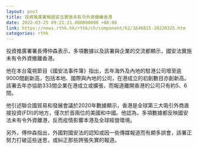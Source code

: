 ```yaml
---
layout: post
title: 投資推廣署稱國安法實施未有令外資撤離香港
date: 2022-03-25 09:21:21.000000000 +08:00
link: https://news.rthk.hk/rthk/ch/component/k2/1640815-20220325.htm
categories: rthk
---
```


投資推廣署署長傅仲森表示，多項數據以及該署與企業的交流都顯示，國安法實施未有令外資撤離香港。

他在本台電視節目《國安法事件簿》指出，去年海外及內地的駐港公司增至逾9000間創新高，包括本地、國際與內地的公司，在港成立的初創數目亦創新高。該署去年亦協助333間企業在港成立或擴張，而報道離開香港的公司只有約5、6間。

他引述聯合國貿易和發展會議於2020年數據顯示，香港是全球第三大吸引外商直接投資(FDI)的地方，僅次於首兩位的美國和中國。他認為，多項數據都反映國安法未有令外資離港，反而疫情影響本港及全球經營環境。

另外，傅仲森指出，外國對國安法的認知或因一些傳媒報道而有頗多誤會，該署正努力打破這些迷思，或糾正那些誇張失實的報道。
